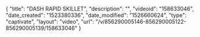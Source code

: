 {
    "title": "DASH RAPID SKILLET",
    "description": "",
    "videoid": "158633046",
    "date_created": "1523380336",
    "date_modified": "1526660624",
    "type": "captivate",
    "layout": "video",
    "url": "\/v\/856290005146-856290005122-856290005139\/158633046"
}
